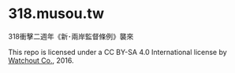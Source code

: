 # 318.musou.tw

318衝擊二週年《新･兩岸監督條例》襲來

This repo is licensed under a CC BY-SA 4.0 International license by [Watchout Co.](http://watchout.tw/), 2016.
